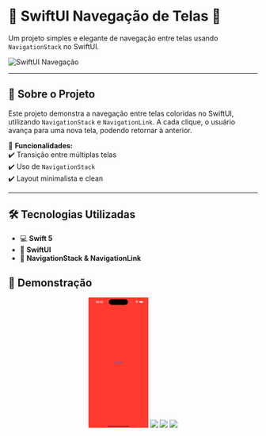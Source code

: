 # 📱 SwiftUI Navegação de Telas 🚀

Um projeto simples e elegante de navegação entre telas usando `NavigationStack` no SwiftUI.  

![SwiftUI Navegação](https://media3.giphy.com/media/v1.Y2lkPTc5MGI3NjExNnJ2NGZlNnUxaTV5Zmh0NnkwZmQ1a2FqMXFweHZlcTVhbHc3N3Z1aSZlcD12MV9pbnRlcm5hbF9naWZfYnlfaWQmY3Q9Zw/8m7nAJTYvzNUh54HQm/giphy.gif)  

---

## 🔹 **Sobre o Projeto**
Este projeto demonstra a navegação entre telas coloridas no SwiftUI, utilizando `NavigationStack` e `NavigationLink`. A cada clique, o usuário avança para uma nova tela, podendo retornar à anterior.  

📌 **Funcionalidades:**  
✔️ Transição entre múltiplas telas  
✔️ Uso de `NavigationStack`  
✔️ Layout minimalista e clean  

---

## 🛠 **Tecnologias Utilizadas**
- 💻 **Swift 5**  
- 📱 **SwiftUI**  
- 🔗 **NavigationStack & NavigationLink**

## 📸 Demonstração  

<p align="center">
  <img src="screenshots/navegacaoEntreTelas1.png" width="24%">
  <img src="SwiftUI-Navegacao-Telas/navegacaoEntreTelas2.png" width="24%">
  <img src="SwiftUI-Navegacao-Telas/navegacaoEntreTelas3.png" width="24%">
  <img src="SwiftUI-Navegacao-Telas/navegacaoEntreTelas4.png" width="24%">
</p>
